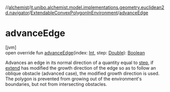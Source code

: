 //[alchemist](../../../index.md)/[it.unibo.alchemist.model.implementations.geometry.euclidean2d.navigator](../index.md)/[ExtendableConvexPolygonInEnvironment](index.md)/[advanceEdge](advance-edge.md)

# advanceEdge

[jvm]\
open override fun [advanceEdge](advance-edge.md)(index: [Int](https://kotlinlang.org/api/latest/jvm/stdlib/kotlin/-int/index.html), step: [Double](https://kotlinlang.org/api/latest/jvm/stdlib/kotlin/-double/index.html)): [Boolean](https://kotlinlang.org/api/latest/jvm/stdlib/kotlin/-boolean/index.html)

Advances an edge in its normal direction of a quantity equal to [step](advance-edge.md), if [extend](extend.md) has modified the growth direction of the edge so as to follow an oblique obstacle (advanced case), the modified growth direction is used. The polygon is prevented from growing out of the environment's boundaries, but not from intersecting obstacles.
